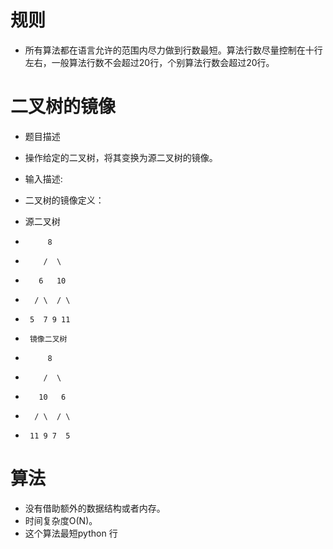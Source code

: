 # 规则

 - 所有算法都在语言允许的范围内尽力做到行数最短。算法行数尽量控制在十行左右，一般算法行数不会超过20行，个别算法行数会超过20行。


# 二叉树的镜像
 - 题目描述

 - 操作给定的二叉树，将其变换为源二叉树的镜像。
 - 输入描述:
 - 二叉树的镜像定义：
 - 源二叉树 
 -  	    8
 -  	   /  \
 -  	  6   10
 -  	 / \  / \
 -  	5  7 9 11
 -  	镜像二叉树
 -  	    8
 -  	   /  \
 -  	  10   6
 -  	 / \  / \
 -  	11 9 7  5
 




# 算法
 - 没有借助额外的数据结构或者内存。
 - 时间复杂度O(N)。
 - 这个算法最短python 行
